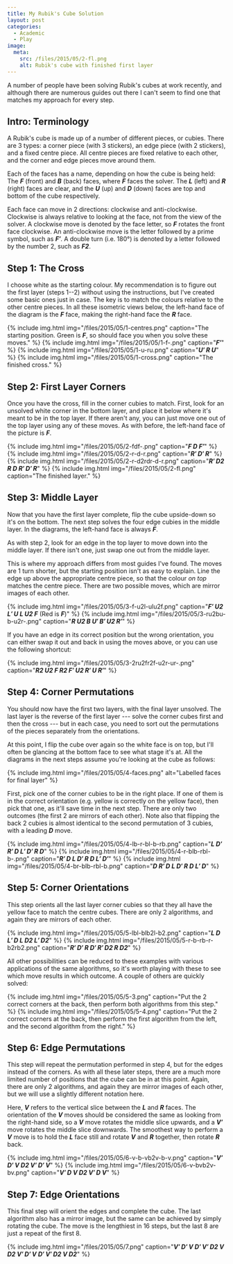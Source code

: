 ```yaml
---
title: My Rubik's Cube Solution
layout: post
categories:
  - Academic
  - Play
image:
  meta:
    src: /files/2015/05/2-fl.png
    alt: Rubik's cube with finished first layer
---
```

A number of people have been solving Rubik's cubes at work recently, and although there are numerous guides out there I can't seem to find one that matches my approach for every step.

## Intro: Terminology

A Rubik's cube is made up of a number of different pieces, or cubies. There are 3 types: a corner piece (with 3 stickers), an edge piece (with 2 stickers), and a fixed centre piece. All centre pieces are fixed relative to each other, and the corner and edge pieces move around them.

Each of the faces has a name, depending on how the cube is being held: The _**F**_ (front) and _**B**_ (back) faces, where _**F**_ faces the solver. The _**L**_ (left) and _**R**_ (right) faces are clear, and the _**U**_ (up) and _**D**_ (down) faces are top and bottom of the cube respectively.

Each face can move in 2 directions: clockwise and anti-clockwise. Clockwise is always relative to looking at the face, not from the view of the solver. A clockwise move is denoted by the face letter, so _**F**_ rotates the front face clockwise. An anti-clockwise move is the letter followed by a prime symbol, such as _**F′**_. A double turn (i.e. 180°) is denoted by a letter followed by the number 2, such as _**F2**_.

## Step 1: The Cross

I choose white as the starting colour. My recommendation is to figure out the first layer (steps 1--2) without using the instructions, but I've created some basic ones just in case. The key is to match the colours relative to the other centre pieces. In all these isometric views below, the left-hand face of the diagram is the _**F**_ face, making the right-hand face the _**R**_ face.

{% include img.html img="/files/2015/05/1-centres.png" caption="The starting position. Green is _**F**_, so should face you when you solve these moves." %}
{% include img.html img="/files/2015/05/1-f-.png" caption="_**F′**_" %}
{% include img.html img="/files/2015/05/1-u-ru.png" caption="_**U′ R U**_" %}
{% include img.html img="/files/2015/05/1-cross.png" caption="The finished cross." %}

## Step 2: First Layer Corners

Once you have the cross, fill in the corner cubies to match. First, look for an unsolved white corner in the bottom layer, and place it below where it's meant to be in the top layer. If there aren't any, you can just move one out of the top layer using any of these moves. As with before, the left-hand face of the picture is _**F**_.

{% include img.html img="/files/2015/05/2-fdf-.png" caption="_**F D F′**_" %}
{% include img.html img="/files/2015/05/2-r-d-r.png" caption="_**R′ D′ R**_" %}
{% include img.html img="/files/2015/05/2-r-d2rdr-d-r.png" caption="_**R′ D2 R D R′ D′ R**_" %}
{% include img.html img="/files/2015/05/2-fl.png" caption="The finished layer." %}

## Step 3: Middle Layer

Now that you have the first layer complete, flip the cube upside-down so it's on the bottom. The next step solves the four edge cubies in the middle layer. In the diagrams, the left-hand face is always _**F**_.

As with step 2, look for an edge in the top layer to move down into the middle layer. If there isn't one, just swap one out from the middle layer.

This is where my approach differs from most guides I've found. The moves are 1 turn shorter, but the starting position isn't as easy to explain. Line the edge up above the appropriate centre piece, so that the colour _on top_ matches the centre piece. There are two possible moves, which are mirror images of each other.

{% include img.html img="/files/2015/05/3-f-u2l-ulu2f.png" caption="_**F′ U2 L′ U L U2 F**_ (Red is _**F**_)" %}
{% include img.html img="/files/2015/05/3-ru2bu-b-u2r-.png" caption="_**R U2 B U′ B′ U2 R′**_" %}

If you have an edge in its correct position but the wrong orientation, you can either swap it out and back in using the moves above, or you can use the following shortcut:

{% include img.html img="/files/2015/05/3-2ru2fr2f-u2r-ur-.png" caption="_**R2 U2 F R2 F′ U2 R′ U R′**_" %}

## Step 4: Corner Permutations

You should now have the first two layers, with the final layer unsolved. The last layer is the reverse of the first layer --- solve the corner cubes first and then the cross --- but in each case, you need to sort out the permutations of the pieces separately from the orientations.

At this point, I flip the cube over again so the white face is on top, but I'll often be glancing at the bottom face to see what stage it's at. All the diagrams in the next steps assume you're looking at the cube as follows:

{% include img.html img="/files/2015/05/4-faces.png" alt="Labelled faces for final layer" %}

First, pick one of the corner cubies to be in the right place. If one of them is in the correct orientation (e.g. yellow is correctly on the yellow face), then pick that one, as it'll save time in the next step. There are only two outcomes (the first 2 are mirrors of each other). Note also that flipping the back 2 cubies is almost identical to the second permutation of 3 cubies, with a leading _**D**_ move.

{% include img.html img="/files/2015/05/4-lb-r-bl-b-rb.png" caption="_**L D′ R′ D L′ D′ R D**_" %}
{% include img.html img="/files/2015/05/4-r-blb-rbl-b-.png" caption="_**R′ D L D′ R D L′ D′**_" %}
{% include img.html img="/files/2015/05/4-br-blb-rbl-b.png" caption="_**D R′ D L D′ R D L′ D**_" %}

## Step 5: Corner Orientations

This step orients all the last layer corner cubies so that they all have the yellow face to match the centre cubes. There are only 2 algorithms, and again they are mirrors of each other.

{% include img.html img="/files/2015/05/5-lbl-blb2l-b2.png" caption="_**L D L′ D L D2 L′ D2**_" %}
{% include img.html img="/files/2015/05/5-r-b-rb-r-b2rb2.png" caption="_**R′ D′ R D′ R′ D2 R D2**_" %}

All other possibilities can be reduced to these examples with various applications of the same algorithms, so it's worth playing with these to see which move results in which outcome. A couple of others are quickly solved:

{% include img.html img="/files/2015/05/5-3.png" caption="Put the 2 correct corners at the back, then perform both algorithms from this step." %}
{% include img.html img="/files/2015/05/5-4.png" caption="Put the 2 correct corners at the back, then perform the first algorithm from the left, and the second algorithm from the right." %}

## Step 6: Edge Permutations

This step will repeat the permutation performed in step 4, but for the edges instead of the corners. As with all these later steps, there are a much more limited number of positions that the cube can be in at this point. Again, there are only 2 algorithms, and again they are mirror images of each other, but we will use a slightly different notation here.

Here, _**V**_ refers to the vertical slice between the _**L**_ and _**R**_ faces. The orientation of the _**V**_ moves should be considered the same as looking from the right-hand side, so a _**V**_ move rotates the middle slice upwards, and a _**V′**_ move rotates the middle slice downwards. The smoothest way to perform a _**V**_ move is to hold the _**L**_ face still and rotate _**V**_ and _**R**_ together, then rotate _**R**_ back.

{% include img.html img="/files/2015/05/6-v-b-vb2v-b-v.png" caption="_**V′ D′ V D2 V′ D′ V**_" %}
{% include img.html img="/files/2015/05/6-v-bvb2v-bv.png" caption="_**V′ D V D2 V′ D V**_" %}

## Step 7: Edge Orientations

This final step will orient the edges and complete the cube. The last algorithm also has a mirror image, but the same can be achieved by simply rotating the cube. The move is the lengthiest in 16 steps, but the last 8 are just a repeat of the first 8.

{% include img.html img="/files/2015/05/7.png" caption="_**V′ D′ V D′ V′ D2 V D2 V′ D′ V D′ V′ D2 V D2**_" %}
